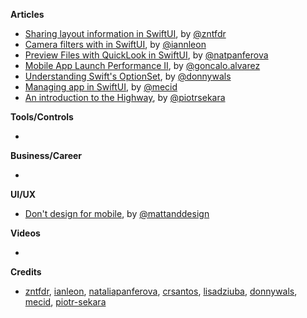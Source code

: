 
**Articles**

* [Sharing layout information in SwiftUI](https://fivestars.blog/swiftui/swiftui-share-layout-information.html), by [@zntfdr](https://twitter.com/zntfdr)
* [Camera filters with in SwiftUI](https://github.com/ianleon/Blog/blob/master/episodes/ep2.md), by [@iannleon](https://twitter.com/iannleon)
* [Preview Files with QuickLook in SwiftUI](https://lostmoa.com/blog/PreviewFilesWithQuickLookInSwiftUI/), by [@natpanferova](https://twitter.com/natpanferova)
* [Mobile App Launch Performance II](https://www.farfetchtechblog.com/en/blog/post/mobile-app-launch-performance-ii/), by [@goncalo.alvarez](https://twitter.com/goncalo.alvarez)
* [Understanding Swift's OptionSet](https://www.donnywals.com/understanding-swifts-optionset/), by [@donnywals](https://twitter.com/donnywals)
* [Managing app in SwiftUI](https://swiftwithmajid.com/2020/08/19/managing-app-in-swiftui/), by [@mecid](https://twitter.com/mecid)
* [An introduction to the Highway](https://www.netguru.com/codestories/the-introduction-to-highway-our-new-build-system), by [@piotrsekara](https://twitter.com/piotrsekara)

**Tools/Controls**

*

**Business/Career**

*

**UI/UX**

* [Don't design for mobile](https://mattanddesign.com/dont-design-for-mobile/), by [@mattanddesign](https://twitter.com/mattanddesign)

**Videos**

*

**Credits**

* [zntfdr](https://github.com/zntfdr), [ianleon](https://github.com/ianleon), [nataliapanferova](https://github.com/nataliapanferova), [crsantos](https://github.com/crsantos), [lisadziuba](https://github.com/LisaDziuba), [donnywals](https://github.com/donnywals), [mecid](https://github.com/mecid), [piotr-sekara](https://github.com/piotr-sekara)
